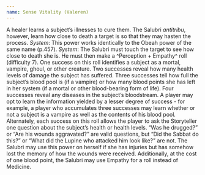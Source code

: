 ```yaml
---
name: Sense Vitality (Valeren)
---
```


A healer learns a subject’s illnesses to cure them. The Salubri <i>antitribu</i>, however, learn how close to death a target is so that they may hasten the process.
_System_: This power works identically to the Obeah power of the same name (p.457).
_System_: The Salubri must touch the target to see how close to death she is. He must then make a ^Perception + Empathy^ roll (difficulty 7). One success on this roll identifies a subject as a mortal, vampire, ghoul, or other creature. Two successes reveal how many health levels of damage the subject has suffered. Three successes tell how full the subject’s blood pool is (if a vampire) or how many blood points she has left in her system (if a mortal or other blood-bearing form of life). Four successes reveal any diseases in the subject’s bloodstream. A player may opt to learn the information yielded by a lesser degree of success - for example, a player who accumulates three successes may learn whether or not a subject is a vampire as well as the contents of his blood pool. Alternately, each success on this roll allows the player to ask the Storyteller one question about the subject’s health or health levels. “Was he drugged?” or “Are his wounds aggravated?” are valid questions, but “Did the Sabbat do this?” or “What did the Lupine who attacked him look like?” are not. The Salubri may use this power on herself if she has injuries but has somehow lost the memory of how the wounds were received. Additionally, at the cost of one blood point, the Salubri may use Empathy for a roll instead of Medicine.